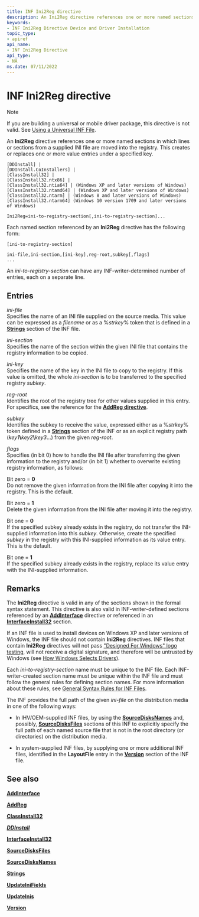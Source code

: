 ```yaml
---
title: INF Ini2Reg directive
description: An Ini2Reg directive references one or more named sections in which lines or sections from a supplied INI file are moved into the registry. This creates or replaces one or more value entries under a specified key.
keywords:
- INF Ini2Reg Directive Device and Driver Installation
topic_type:
- apiref
api_name:
- INF Ini2Reg Directive
api_type:
- NA
ms.date: 07/11/2022
---
```


# INF Ini2Reg directive

> [!NOTE]
> If you are building a universal or mobile driver package, this directive is not valid. See [Using a Universal INF File](using-a-universal-inf-file.md).

An **Ini2Reg** directive references one or more named sections in which lines or sections from a supplied INI file are moved into the registry. This creates or replaces one or more value entries under a specified key.

```inf
[DDInstall] | 
[DDInstall.CoInstallers] | 
[ClassInstall32] | 
[ClassInstall32.ntx86] | 
[ClassInstall32.ntia64] | (Windows XP and later versions of Windows)
[ClassInstall32.ntamd64] | (Windows XP and later versions of Windows)
[ClassInstall32.ntarm] | (Windows 8 and later versions of Windows)
[ClassInstall32.ntarm64] (Windows 10 version 1709 and later versions of Windows)
  
Ini2Reg=ini-to-registry-section[,ini-to-registry-section]...
```

Each named section referenced by an **Ini2Reg** directive has the following form:

```inf
[ini-to-registry-section]
 
ini-file,ini-section,[ini-key],reg-root,subkey[,flags]
...
```

An *ini-to-registry-section* can have any INF-writer-determined number of entries, each on a separate line.

## Entries

*ini-file*  
Specifies the name of an INI file supplied on the source media. This value can be expressed as a *filename* or as a %*strkey*% token that is defined in a [**Strings**](inf-strings-section.md) section of the INF file.

*ini-section*  
Specifies the name of the section within the given INI file that contains the registry information to be copied.

*ini-key*  
Specifies the name of the key in the INI file to copy to the registry. If this value is omitted, the whole *ini-section* is to be transferred to the specified registry *subkey*.

*reg-root*  
Identifies the root of the registry tree for other values supplied in this entry. For specifics, see the reference for the [**AddReg directive**](inf-addreg-directive.md).

*subkey*  
Identifies the subkey to receive the value, expressed either as a %*strkey*% token defined in a [**Strings**](inf-strings-section.md) section of the INF or as an explicit registry path (_key1_**\\**_key2_**\\**_key3_...) from the given *reg-root*.

*flags*  
Specifies (in bit 0) how to handle the INI file after transferring the given information to the registry and/or (in bit 1) whether to overwrite existing registry information, as follows:

Bit zero = **0**  
Do not remove the given information from the INI file after copying it into the registry. This is the default.

Bit zero = **1**  
Delete the given information from the INI file after moving it into the registry.

Bit one = **0**  
If the specified subkey already exists in the registry, do not transfer the INI-supplied information into this *subkey*. Otherwise, create the specified *subkey* in the registry with this INI-supplied information as its value entry. This is the default.

Bit one = **1**  
If the specified subkey already exists in the registry, replace its value entry with the INI-supplied information.

## Remarks

The **Ini2Reg** directive is valid in any of the sections shown in the formal syntax statement. This directive is also valid in INF-writer-defined sections referenced by an [**AddInterface**](inf-addinterface-directive.md) directive or referenced in an [**InterfaceInstall32**](inf-interfaceinstall32-section.md) section.

If an INF file is used to install devices on Windows XP and later versions of Windows, the INF file should not contain **Ini2Reg** directives. INF files that contain **Ini2Reg** directives will not pass ["Designed For Windows" logo testing](/windows-hardware/drivers), will not receive a digital signature, and therefore will be untrusted by Windows (see [How Windows Selects Drivers](./how-windows-selects-a-driver-for-a-device.md)).

Each *ini-to-registry-section* name must be unique to the INF file. Each INF-writer-created section name must be unique within the INF file and must follow the general rules for defining section names. For more information about these rules, see [General Syntax Rules for INF Files](general-syntax-rules-for-inf-files.md).

The INF provides the full path of the given *ini-file* on the distribution media in one of the following ways:

- In IHV/OEM-supplied INF files, by using the [**SourceDisksNames**](inf-sourcedisksnames-section.md) and, possibly, [**SourceDisksFiles**](inf-sourcedisksfiles-section.md) sections of this INF to explicitly specify the full path of each named source file that is not in the root directory (or directories) on the distribution media.

- In system-supplied INF files, by supplying one or more additional INF files, identified in the **LayoutFile** entry in the [**Version**](inf-version-section.md) section of the INF file.

## See also

[**AddInterface**](inf-addinterface-directive.md)

[**AddReg**](inf-addreg-directive.md)

[**ClassInstall32**](inf-classinstall32-section.md)

[***DDInstall***](inf-ddinstall-section.md)

[**InterfaceInstall32**](inf-interfaceinstall32-section.md)

[**SourceDisksFiles**](inf-sourcedisksfiles-section.md)

[**SourceDisksNames**](inf-sourcedisksnames-section.md)

[**Strings**](inf-strings-section.md)

[**UpdateIniFields**](inf-updateinifields-directive.md)

[**UpdateInis**](inf-updateinis-directive.md)

[**Version**](inf-version-section.md)
